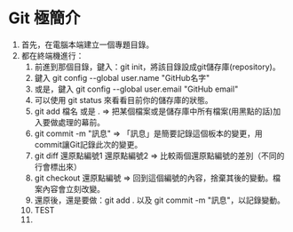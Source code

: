 # Git 極簡介

1. 首先，在電腦本端建立一個專題目錄。
2. 都在終端機進行：
   1. 前進到那個目錄，鍵入：git init，將該目錄設成git儲存庫(repository)。
   2. 鍵入 git config --global user.name "GitHub名字"
   3. 或是，鍵入 git config --global user.email "GitHub email"
   4. 可以使用 git status 來看看目前你的儲存庫的狀態。
   5. git add 檔名 或是 . => 把某個檔案或是儲存庫中所有檔案(用黑點的話)加入要做處理的幕前。
   6. git commit -m "訊息" => 「訊息」是簡要記錄這個板本的變更，用commit讓Git記錄此次的變更。
   7. git diff 還原點編號1 還原點編號2 => 比較兩個還原點編號的差別（不同的行會標出來）
   8. git checkout 還原點編號 => 回到這個編號的內容，捨棄其後的變動。檔案內容會立刻改變。
   9. 還原後，還是要做：git add . 以及 git commit -m "訊息"，以記錄變動。
   10. TEST
   11. 